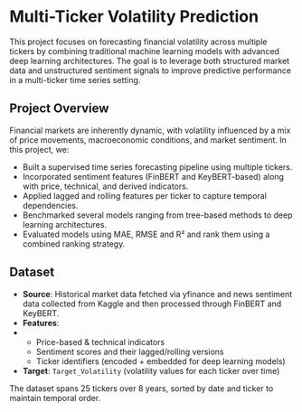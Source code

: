 # Multi-Ticker Volatility Prediction
This project focuses on forecasting financial volatility across multiple tickers by combining traditional machine learning models with advanced deep learning architectures. The goal is to leverage both structured market data and unstructured sentiment signals to improve predictive performance in a multi-ticker time series setting.
## Project Overview
Financial markets are inherently dynamic, with volatility influenced by a mix of price movements, macroeconomic conditions, and market sentiment.
In this project, we:
- Built a supervised time series forecasting pipeline using multiple tickers.
- Incorporated sentiment features (FinBERT and KeyBERT-based) along with price, technical, and derived indicators.
- Applied lagged and rolling features per ticker to capture temporal dependencies.
- Benchmarked several models ranging from tree-based methods to deep learning architectures.
- Evaluated models using MAE, RMSE and R² and rank them using a combined ranking strategy.
 ## Dataset
 - **Source**: Historical market data fetched via yfinance and news sentiment data collected from Kaggle and then processed through FinBERT and KeyBERT.
 - **Features**:
 - - Price-based & technical indicators
   - Sentiment scores and their lagged/rolling versions
   - Ticker identifiers (encoded + embedded for deep learning models)
 - **Target**: `Target_Volatility` (volatility values for each ticker over time)

The dataset spans 25 tickers over 8 years, sorted by date and ticker to maintain temporal order.
